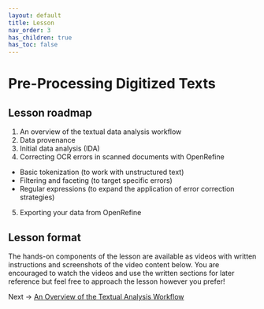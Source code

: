 ```yaml
---
layout: default
title: Lesson
nav_order: 3
has_children: true
has_toc: false
---
```


# Pre-Processing Digitized Texts

## Lesson roadmap

1. An overview of the textual data analysis workflow
2. Data provenance
3. Initial data analysis (IDA)
4. Correcting OCR errors in scanned documents with OpenRefine
  * Basic tokenization (to work with unstructured text)
  * Filtering and faceting (to target specific errors)
  * Regular expressions (to expand the application of error correction strategies)
5. Exporting your data from OpenRefine

## Lesson format

The hands-on components of the lesson are available as videos with written instructions and screenshots of the video content below. You are encouraged to watch the videos and use the written sections for later reference but feel free to approach the lesson however you prefer!


Next -> [An Overview of the Textual Analysis Workflow](overview.html)
